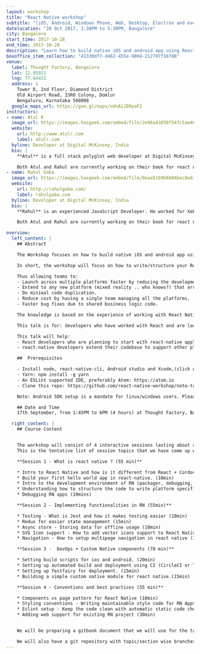 ```yaml
---
layout: workshop
title: "React Native workshop"
subtitle: "(iOS, Android, Windows Phone, Web, Desktop, Electron and even VR*)"
datelocation: "28 Oct 2017, 1:30PM to 5:30PM, Bangalore"
city: Bangalore
start_time: 2017-10-28
end_time: 2017-10-28
description: "Learn how to build native iOS and android app using React Native such that it can easily be extended to any platform such as Windows Phone, Web, Desktop, Electron and even VR*."
boxoffice_item_collection: "41330df7-d462-455e-9804-212707f16f88"
venue:
  label: Thought Factory, Bangalore
  lat: 12.95921
  lng: 77.64431
  address: |
    Tower D, 2nd Floor, Diamond District
    Old Airport Road, ISRO Colony, Domlur
    Bengaluru, Karnataka 560008
  google_maps_url: https://goo.gl/maps/oUnA1JB9paF2
instructors:
- name: Atul R
  image_url: https://images.hasgeek.com/embed/file/2e98a43850f547c5ae468a9acb837dc5
  website:
    url: http://www.atulr.com
    label: atulr.com
  byline: Developer at Digital McKinsey, India
  bio: |
    **Atul** is a full stack polyglot web developer at Digital McKinsey, India. He is passionate about Web ,IOT, VR and Mobile development. He is also an active open source contributor. He have released multiple modules for react native via npm. You can find more about his open source contributions at his [github profile](https://github.com/master-atul/).

    Both Atul and Rahul are currently working on their book for react native which can be used as a reference for building production grade applications which are easy to test, maintain and extend to multiple platforms. The book will help any react dev team /developer to quickly get productive with React Native.
- name: Rahul Gaba
  image_url: https://images.hasgeek.com/embed/file/0eaa5169b6804bec8e63912e26497e6f
  website:
    url: http://rahulgaba.com/
    label: rahulgaba.com
  byline: Developer at Digital McKinsey, India
  bio: |
    **Rahul** is an experienced JavaScript Developer. He worked for Xebia Group as a frontend-specialist for 3 years. He is passionate about React, React Native (iOS and Android), Angular and Progressive Web Apps. Rahul is an open source contributor and regularly published modules for react, react-native and angularjs. You can find more about his open source contributions at his [github profile](https://github.com/rgabs/). He also publishes his findings via his tech blog - [rahulgaba.com](http://rahulgaba.com/).

    Both Atul and Rahul are currently working on their book for react native which can be used as a reference for building production grade applications which are easy to test, maintain and extend to multiple platforms. The book will help any react dev team /developer to quickly get productive with React Native.

overview:
  left_content: |
    ## Abstract

    The Workshop focuses on how to build native iOS and android app using React Native such that it can easily be extended to any platform such as Windows Phone, Web, Desktop, Electron and even VR*.  

    In short, the workshop will focus on how to write/structure your React Native apps such that they share 80% of the source code (all the Business logic) across all platforms and only rewrite the view or layout layer (rest 20%) differently for different platforms. We will do live setup of a single platform (iOS) React Native app and we will be adding each platform step by step extending out app to multiple platforms. The talk will introduce code conventions and tools that can accelerate  development with React Native.

    Thus allowing teams to:
    - Launch across multiple platforms faster by reducing the development time exponentially.
    - Extend to any new platform (mixed reality .. who knows?) that arrives in future.
    - Do minimal code duplication.
    - Reduce cost by having a single team managing all the platforms.
    - Faster bug fixes due to shared business logic code.

    The knowledge is based on the experience of working with React Native apps for around 1.5 years and helping clients launch their apps quicker than ever before.

    This talk is for: developers who have worked with React and are looking into jumping/ already working with React Native.

    This talk will help:
    - React developers who are planning to start with react-native applications.
    - react-native developers extend their codebase to support other platforms by just following some code conventions

    ##  Prerequisites

    - Install node, react-native-cli, Android studio and Xcode,(click on "Building Projects with Native Code" tab):  https://facebook.github.io/react-native/docs/getting-started.html
    - Yarn: npm install -g yarn
    - An ESLint supported IDE, preferably Atom: https://atom.io
    - Clone this repo: https://github.com/react-native-workshop/note-taker

    Note: Android SDK setup is a mandate for linux/windows users. Please install the android sdk by following steps in the README file of out repo.⁠⁠

    ## Date and Time
    17th September, from 1:45PM to 6PM (4 hours) at Thought Factory, Bangalore.

  right_content: |
    ## Course Content


    The workshop will consist of 4 interactive sessions lasting about 4 hrs. There will be break of 5 to 10 minutes after each session.
    This is the tentative list of session topics that we have come up with.

    **Session 1 - What is react native ? (55 min)**

    * Intro to React Native and how is it different from React + Cordova/Ionic (10 mins)
    * Build your first hello world app in react-native. (10min)
    * Intro to the development environment of RN (packager, debugging, and scripts setup) (15min)
    * Understanding how to structure the code to write platform specific code. (10min)
    * Debugging RN apps (10mins)

    **Session 2 - Implementing functionalities in RN (55min)**

    * Testing - What is Jest and how it makes testing easier (10min)
    * Redux for easier state management (15min)
    * Async store - Storing data for offline usage (10min)
    * SVG Icon support - How to add vector icons support to React Native ? (10min)
    * Navigation - How to setup multipage navigation in react native (10min)

    **Session 3 -  DevOps + Custom Native components (70 min)**

    * Setting build scripts for ios and android. (20min)
    * Setting up automated build and deployment using CI (CircleCI or Travis). (20 min)
    * Setting up Testfairy for deployment. (15min)
    * Building a simple custom native module for react native.(15min)

    **Session 4 - Conventions and best practices (55 min)**

    * Components vs page pattern for React Native (10min)
    * Styling conventions - Writing maintainable style code for RN Apps (5min)
    * Eslint setup - Keep the code clean with automatic static code check (10min)
    * Adding web support for existing RN project (30min)


    We will be preparing a gitbook document that we will use for the talk. We will distribute this document to the participants for their reference.

    We will also have a git repository with topic/section wise branches to be in sync with the participants before each session.
---
```

